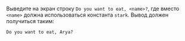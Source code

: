 
Выведите на экран строку `Do you want to eat, <name>?`, где вместо `<name>` должна использоваться константа `stark`. Вывод должен получиться таким:

```text
Do you want to eat, Arya?
```
